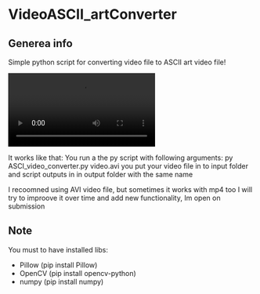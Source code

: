 # VideoASCII_artConverter

## Generea info
Simple python script for converting video file to ASCII art video file!

![inputVideo](./input/a.avi)

It works like that: 
You run a the py script with following arguments:
  py ASCI_video_converter.py video.avi
you put your video file in to input folder and script outputs in in output folder with the same name
  
 I recoomned using AVI video file, but sometimes it works with mp4 too
 I will try to improove it over time and add new functionality, Im open on submission
  
## Note
You must to have installed libs: 
* Pillow (pip install Pillow)
* OpenCV (pip install opencv-python)
* numpy  (pip install numpy)


